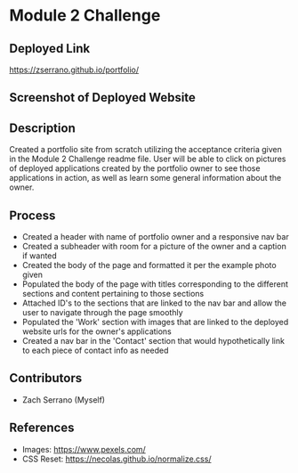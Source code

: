 # Module 2 Challenge

## Deployed Link
https://zserrano.github.io/portfolio/

## Screenshot of Deployed Website


## Description
Created a portfolio site from scratch utilizing the acceptance criteria given in the Module 2 Challenge readme file. User will be able to click on pictures of deployed applications created by the portfolio owner to see those applications in action, as well as learn some general information about the owner.

## Process
- Created a header with name of portfolio owner and a responsive nav bar
- Created a subheader with room for a picture of the owner and a caption if wanted
- Created the body of the page and formatted it per the example photo given
- Populated the body of the page with titles corresponding to the different sections and content pertaining to those sections
- Attached ID's to the sections that are linked to the nav bar and allow the user to navigate through the page smoothly
- Populated the 'Work' section with images that are linked to the deployed website urls for the owner's applications
- Created a nav bar in the 'Contact' section that would hypothetically link to each piece of contact info as needed

## Contributors
- Zach Serrano (Myself)

## References
- Images: https://www.pexels.com/
- CSS Reset: https://necolas.github.io/normalize.css/
